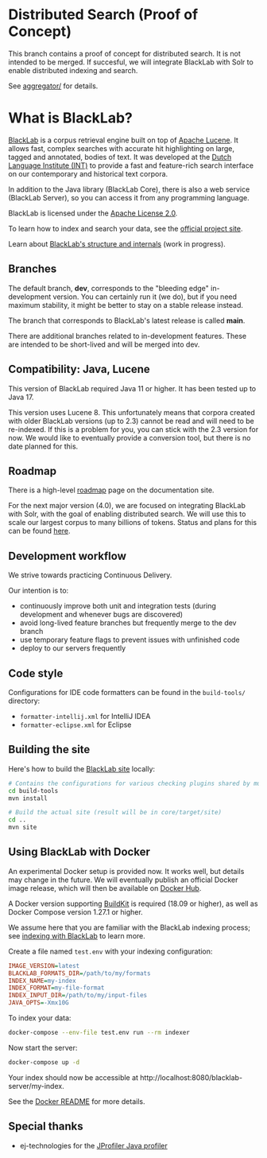 # Distributed Search (Proof of Concept)

This branch contains a proof of concept for distributed search. It is not intended to be merged.
If succesful, we will integrate BlackLab with Solr to enable distributed indexing and search.

See [aggregator/](aggregator/README.md) for details.

# What is BlackLab?

[BlackLab](https://inl.github.io/BlackLab/) is a corpus retrieval engine built on top of [Apache Lucene](http://lucene.apache.org/). It allows fast, complex searches with accurate hit highlighting on large, tagged and annotated, bodies of text. It was developed at the [Dutch Language Institute (INT)](https://ivdnt.org/) to provide a fast and feature-rich search interface on our contemporary and historical text corpora.

In addition to the Java library (BlackLab Core), there is also a web service (BlackLab Server), so you can access it from any programming language.

BlackLab is licensed under the [Apache License 2.0](http://www.apache.org/licenses/LICENSE-2.0).

To learn how to index and search your data, see the [official project site](http://inl.github.io/BlackLab/).

Learn about [BlackLab's structure and internals](./core/src/site/markdown/blacklab-internals.md) (work in progress). 

## Branches

The default branch, **dev**, corresponds to the "bleeding edge" in-development version. You can certainly run it (we do), but if you need maximum stability, it might be better to stay on a stable release instead. 

The branch that corresponds to BlackLab's latest release is called **main**.

There are additional branches related to in-development features. These are intended to be short-lived and will be merged into dev.


## Compatibility: Java, Lucene

This version of BlackLab required Java 11 or higher. It has been tested up to Java 17.

This version uses Lucene 8. This unfortunately means that corpora created with older BlackLab versions (up to 2.3) cannot be read and will need to be re-indexed. If this is a problem for you, you can stick with the 2.3 version for now. We would like to eventually provide a conversion tool, but there is no date planned for this.


## Roadmap

There is a high-level [roadmap](https://inl.github.io/BlackLab/roadmap.html) page on the documentation site.

For the next major version (4.0), we are focused on integrating BlackLab with Solr, with the goal of enabling distributed search. We will use this to scale our largest corpus to many billions of tokens. Status and plans for this can be found [here](PLAN.md).


## Development workflow

We strive towards practicing Continuous Delivery.

Our intention is to:
- continuously improve both unit and integration tests (during development and whenever bugs are discovered)
- avoid long-lived feature branches but frequently merge to the dev branch
- use temporary feature flags to prevent issues with unfinished code
- deploy to our servers frequently


## Code style

Configurations for IDE code formatters can be found in the `build-tools/` directory: 
- `formatter-intellij.xml` for IntelliJ IDEA
- `formatter-eclipse.xml` for Eclipse


## Building the site

Here's how to build the [BlackLab site](https://inl.github.io/BlackLab) locally:

```bash
# Contains the configurations for various checking plugins shared by multiple modules
cd build-tools
mvn install

# Build the actual site (result will be in core/target/site)
cd ..
mvn site
```

## Using BlackLab with Docker

An experimental Docker setup is provided now. It works well, but details may change in the future. We will eventually publish an official Docker image release, which will then be available on [Docker Hub](https://hub.docker.com/r/instituutnederlandsetaal/blacklab).

A Docker version supporting [BuildKit](https://docs.docker.com/develop/develop-images/build_enhancements/) is required (18.09 or higher), as well as Docker Compose version 1.27.1 or higher. 

We assume here that you are familiar with the BlackLab indexing process; see [indexing with BlackLab](https://inl.github.io/BlackLab/indexing-with-blacklab.html) to learn more.

Create a file named `test.env` with your indexing configuration:

```ini
IMAGE_VERSION=latest
BLACKLAB_FORMATS_DIR=/path/to/my/formats
INDEX_NAME=my-index
INDEX_FORMAT=my-file-format
INDEX_INPUT_DIR=/path/to/my/input-files
JAVA_OPTS=-Xmx10G
```

To index your data:

```bash
docker-compose --env-file test.env run --rm indexer
```

Now start the server:

```bash
docker-compose up -d
```

Your index should now be accessible at http://localhost:8080/blacklab-server/my-index.


See the [Docker README](docker/README.md) for more details.

## Special thanks

* ej-technologies for the <a href="https://www.ej-technologies.com/products/jprofiler/overview.html">JProfiler Java profiler</a>
